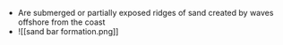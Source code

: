 - Are submerged or partially exposed ridges of sand created by waves offshore from the coast
- ![[sand bar formation.png]]
